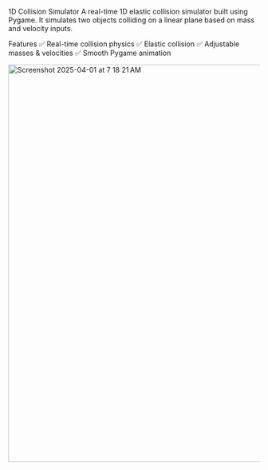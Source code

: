 1D Collision Simulator 
A real-time 1D elastic collision simulator built using Pygame. It simulates two objects colliding on a linear plane based on mass and velocity inputs.

Features
✅ Real-time collision physics
✅ Elastic collision
✅ Adjustable masses & velocities
✅ Smooth Pygame animation

<img width="797" alt="Screenshot 2025-04-01 at 7 18 21 AM" src="https://github.com/user-attachments/assets/94ad15a1-e227-4448-bd80-deca58a37ff5" />
